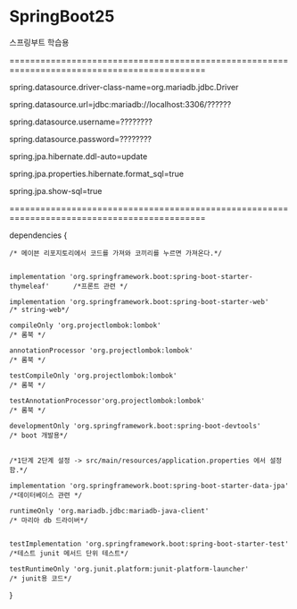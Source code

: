# SpringBoot25
스프링부트 학습용

============================================================================================

spring.datasource.driver-class-name=org.mariadb.jdbc.Driver

spring.datasource.url=jdbc:mariadb://localhost:3306/??????

spring.datasource.username=????????

spring.datasource.password=????????


spring.jpa.hibernate.ddl-auto=update

spring.jpa.properties.hibernate.format_sql=true

spring.jpa.show-sql=true

============================================================================================

dependencies {
  
    /* 메이븐 리포지토리에서 코드를 가져와 코끼리를 누르면 가져온다.*/

    
    implementation 'org.springframework.boot:spring-boot-starter-thymeleaf'      /*프론트 관련 */
    
    implementation 'org.springframework.boot:spring-boot-starter-web'            /* string-web*/
    
    compileOnly 'org.projectlombok:lombok'                                       /* 롬북 */
    
    annotationProcessor 'org.projectlombok:lombok'                               /* 롬북 */
    
    testCompileOnly 'org.projectlombok:lombok'                                   /* 롬북 */
    
    testAnnotationProcessor'org.projectlombok:lombok'                            /* 롬북 */

    developmentOnly 'org.springframework.boot:spring-boot-devtools'              /* boot 개발용*/


    /*1단계 2단계 설정 -> src/main/resources/application.properties 에서 설정함.*/

    implementation 'org.springframework.boot:spring-boot-starter-data-jpa'       /*데이터베이스 관련 */
    
    runtimeOnly 'org.mariadb.jdbc:mariadb-java-client'                           /* 마리아 db 드라이버*/

    
    testImplementation 'org.springframework.boot:spring-boot-starter-test'       /*테스트 junit 메서드 단위 테스트*/
    
    testRuntimeOnly 'org.junit.platform:junit-platform-launcher'                 /* junit용 코드*/
}
